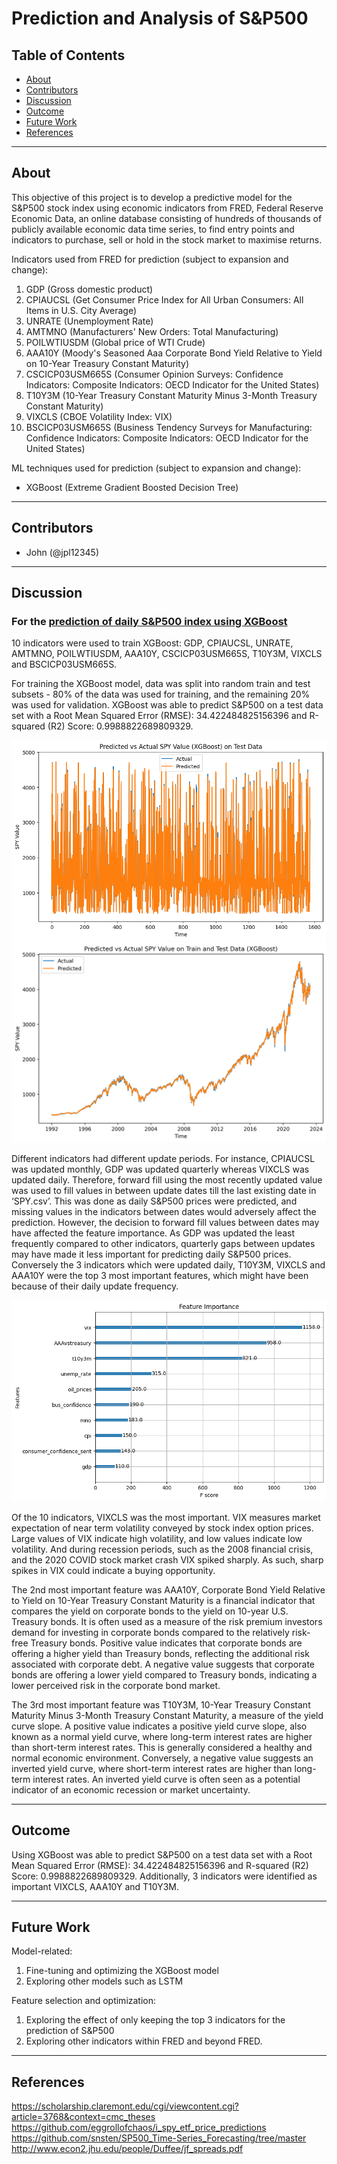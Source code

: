 # Prediction and Analysis of S&amp;P500

## Table of Contents
  * [About](#about)
  * [Contributors](#contributors)
  * [Discussion](#discussion)
  * [Outcome](#outcome)
  * [Future Work](#future-work)
  * [References](#references)
  

---

## About 
This objective of this project is to develop a predictive model for the S&amp;P500 stock index using economic indicators from FRED, Federal Reserve Economic Data, an online database consisting of hundreds of thousands of publicly available economic data time series, to find entry points and indicators to purchase, sell or hold in the stock market to maximise returns.


Indicators used from FRED for prediction (subject to expansion and change):
1. GDP (Gross domestic product)
2. CPIAUCSL (Get Consumer Price Index for All Urban Consumers: All Items in U.S. City Average)
3. UNRATE (Unemployment Rate)
4. AMTMNO (Manufacturers' New Orders: Total Manufacturing)
5. POILWTIUSDM (Global price of WTI Crude)
6. AAA10Y (Moody's Seasoned Aaa Corporate Bond Yield Relative to Yield on 10-Year Treasury Constant Maturity)
7. CSCICP03USM665S (Consumer Opinion Surveys: Confidence Indicators: Composite Indicators: OECD Indicator for the United States)
8. T10Y3M (10-Year Treasury Constant Maturity Minus 3-Month Treasury Constant Maturity)
9. VIXCLS (CBOE Volatility Index: VIX)
10. BSCICP03USM665S (Business Tendency Surveys for Manufacturing: Confidence Indicators: Composite Indicators: OECD Indicator for the United States)


ML techniques used for prediction (subject to expansion and change):
- XGBoost (Extreme Gradient Boosted Decision Tree)

---

## Contributors
- John (@jpl12345)

---
## Discussion

### For the [prediction of daily S&amp;P500 index using XGBoost](/ml_for_spy_v2_ffill_daily_xgboost.ipynb)
10 indicators were used to train XGBoost: GDP, CPIAUCSL, UNRATE, AMTMNO, POILWTIUSDM, AAA10Y, CSCICP03USM665S, T10Y3M, VIXCLS and BSCICP03USM665S. 

For training the XGBoost model, data was split into random train and test subsets - 80% of the data was used for training, and the remaining 20% was used for validation. XGBoost was able to predict S&amp;P500 on a test data set with a Root Mean Squared Error (RMSE): 34.422484825156396 and R-squared (R2) Score: 0.9988822689809329.

![Predicted VS SPY for test dataset](/figures/predictedvsSPY_Testdata.png)
![Predicted VS SPY for test and train dataset](/figures/predictedvsSPY_inclTrain.png)

Different indicators had different update periods. For instance, CPIAUCSL was updated monthly, GDP was updated quarterly whereas VIXCLS was updated daily. Therefore, forward fill using the most recently updated value was used to fill values in between update dates till the last existing date in ‘SPY.csv’. This was done as daily S&P500 prices were predicted, and missing values in the indicators between dates would adversely affect the prediction. However, the decision to forward fill values between dates may have affected the feature importance. As GDP was updated the least frequently compared to other indicators, quarterly gaps between updates may have made it less important for predicting daily S&P500 prices. Conversely the 3 indicators which were updated daily, T10Y3M, VIXCLS and AAA10Y were the top 3 most important features, which might have been because of their daily update frequency.

![Feature Importance](/figures/xgboost_f_scores.png)

Of the 10 indicators, VIXCLS was the most important. VIX measures market expectation of near term volatility conveyed by stock index option prices. Large values of VIX indicate high volatility, and low values indicate low volatility. And during recession periods, such as the 2008 financial crisis, and the 2020 COVID stock market crash VIX spiked sharply. As such, sharp spikes in VIX could indicate a buying opportunity.

The 2nd most important feature was AAA10Y, Corporate Bond Yield Relative to Yield on 10-Year Treasury Constant Maturity is a financial indicator that compares the yield on corporate bonds to the yield on 10-year U.S. Treasury bonds. It is often used as a measure of the risk premium investors demand for investing in corporate bonds compared to the relatively risk-free Treasury bonds. Positive value indicates that corporate bonds are offering a higher yield than Treasury bonds, reflecting the additional risk associated with corporate debt. A negative value suggests that corporate bonds are offering a lower yield compared to Treasury bonds, indicating a lower perceived risk in the corporate bond market.

The 3rd most important feature was T10Y3M, 10-Year Treasury Constant Maturity Minus 3-Month Treasury Constant Maturity, a measure of the yield curve slope. A positive value indicates a positive yield curve slope, also known as a normal yield curve, where long-term interest rates are higher than short-term interest rates. This is generally considered a healthy and normal economic environment. Conversely, a negative value suggests an inverted yield curve, where short-term interest rates are higher than long-term interest rates. An inverted yield curve is often seen as a potential indicator of an economic recession or market uncertainty.






---

## Outcome

Using XGBoost was able to predict S&amp;P500 on a test data set with a Root Mean Squared Error (RMSE): 34.422484825156396 and R-squared (R2) Score: 0.9988822689809329. Additionally, 3 indicators were identified as important VIXCLS, AAA10Y and T10Y3M.



---

## Future Work
Model-related:
1. Fine-tuning and optimizing the XGBoost model
2. Exploring other models such as LSTM

Feature selection and optimization:
1. Exploring the effect of only keeping the top 3 indicators for the prediction of S&P500
2. Exploring other indicators within FRED and beyond FRED.


---

## References
https://scholarship.claremont.edu/cgi/viewcontent.cgi?article=3768&context=cmc_theses
https://github.com/eggrollofchaos/i_spy_etf_price_predictions
https://github.com/snsten/SP500_Time-Series_Forecasting/tree/master
http://www.econ2.jhu.edu/people/Duffee/jf_spreads.pdf
